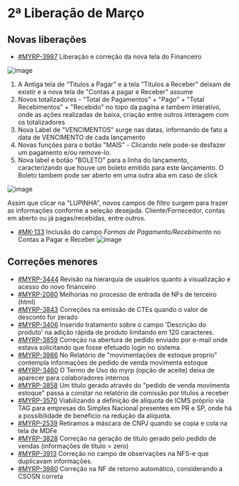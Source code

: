 # 2ª Liberação de Março

## Novas liberações 

* [#MYRP-3987](https://devmyrp.atlassian.net/browse/MYRP-3987) Liberação e correção da nova tela do Financeiro 

![image](https://i.imgur.com/kdYt8IL.jpg)

1. A Antiga tela de "Titulos a Pagar" e a tela "Titulos a Receber" deixam de existir e a nova tela de "Contas a pagar e Receber" assume
2. Novos totalizadores - "Total de Pagamentos" + "Pago" + "Total Recebimentos" + "Recebido" no topo da pagina e tambem interativo, onde as ações realizadas de baixa, criação entre outros interagem com os totalizadores 
3. Nova Label de "VENCIMENTOS" surge nas datas, informando de fato a data de VENCIMENTO de cada lançamento 
4. Novas funções para o botão "MAIS" - Clicando nele pode-se desfazer um pagamento e/ou remove-lo. 
5. Nova label e botão "BOLETO" para a linha do lançamento, caracterizando que houve um boleto emitido para este lançamento. O Boleto tambem pode ser aberto em uma outra aba em caso de click 

![image](https://i.imgur.com/VLawi90.jpg)

Assim que clicar na "LUPINHA", novos campos de filtro surgem para trazer as informações conforme a seleção desejada. Cliente/Fornecedor, contas em aberto ou já pagas/recebidas, entre outros. 


* [#MK-133](https://devmyrp.atlassian.net/browse/MK-133) Inclusão do campo *Formas de Pagamento/Recebimento* no Contas a Pagar e Receber
![image](https://i.imgur.com/jyzmdiO.png)


## Correções menores
* [#MYRP-3444](https://devmyrp.atlassian.net/browse/MYRP-3444) Revisão na hierarquia de usuários quanto a visualização e acesso do novo financeiro
* [#MYRP-2080](https://devmyrp.atlassian.net/browse/MYRP-2080) Melhorias no processo de entrada de NFs de terceiro (html)
* [#MYRP-3843](https://devmyrp.atlassian.net/browse/MYRP-3843) Correções na emissão de CTEs quando o valor de desconto for zerado
* [#MYRP-3406](https://devmyrp.atlassian.net/browse/MYRP-3406) Inserido tratamento sobre o campo 'Descrição do produto' na adição rápida de produto limitando em 120 caracteres.
* [#MYRP-3859](https://devmyrp.atlassian.net/browse/MYRP-3859) Correção na abertura de pedido enviado por e-mail onde estava solicitando que fosse efetuado login no sistema.
* [#MYRP-3986](https://devmyrp.atlassian.net/browse/MYRP-3986) No Relatório de "movimentações de estoque proprio" contempla informações de pedido de venda movimenta estoque 
* [#MYRP-3460](https://devmyrp.atlassian.net/browse/MYRP-3460) O Termo de Uso do myrp (opção de aceite) deixa de aparecer para colaboradores internos 
* [#MYRP-3858](https://devmyrp.atlassian.net/browse/MYRP-3858) Um titulo gerado através do "pedido de venda movimenta estoque" passa a constar no relatório de comissão por titulos a receber 
* [#MYRP-3570](https://devmyrp.atlassian.net/browse/MYRP-3570) Viabilizando a definição de alíquota de ICMS próprio via TAG para empresas do Simples Nacional presentes em PR e SP, onde há a possibilidade de beneficio na redução da alíquota.
* [#MYRP-2539](https://devmyrp.atlassian.net/browse/MYRP-2539) Retiramos a máscara de CNPJ quando se copia e cola na tela de MDFe
* [#MYRP-3828](https://devmyrp.atlassian.net/browse/MYRP-3828) Correção na geração de titulo gerado pelo pedido de vendas (informações de titulo = zero)
* [#MYRP-3913](https://devmyrp.atlassian.net/browse/MYRP-3913) Correção no campo de observações na NFS-e que duplicavam informações.
* [#MYRP-3980](https://devmyrp.atlassian.net/browse/MYRP-3980) Correção na NF de retorno automático, considerando a CSOSN correta



